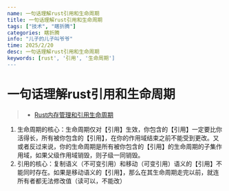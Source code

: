 ```yaml
---
name: 一句话理解rust引用和生命周期
title: 一句话理解rust引用和生命周期
tags: ["技术", "瞎折腾"]
categories: 瞎折腾
info: "儿子的儿子叫爷爷"
time: 2025/2/20
desc: 一句话理解rust引用和生命周期
keywords: [rust', '引用', '生命周期']
---
```


# 一句话理解rust引用和生命周期

>
> - [Rust内存管理和引用生命周期](https://zhuanlan.zhihu.com/p/672485135)
>

1. 生命周期的核心：生命周期仅对【引用】生效，你包含的【引用】一定要比你活得长，所有被你包含的【引用】，在你的作用域结束之前不能受到更改。又或者反过来说，你的生命周期是所有被你包含的【引用】的生命周期的子集作用域，如果父级作用域销毁，则子级一同销毁。
2. 引用的核心：复制语义（不可变引用）和移动（可变引用）语义的【引用】不能同时存在。如果是移动语义的【引用】，那么在其生命周期走完以前，就连所有者都无法修改值（读可以，不能改）


